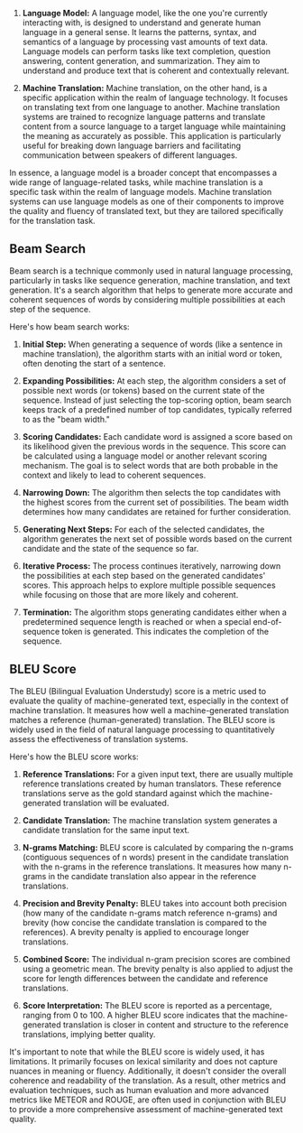 1. **Language Model:** A language model, like the one you're currently interacting with, is designed to understand and generate human language in a general sense. It learns the patterns, syntax, and semantics of a language by processing vast amounts of text data. Language models can perform tasks like text completion, question answering, content generation, and summarization. They aim to understand and produce text that is coherent and contextually relevant.
    
2. **Machine Translation:** Machine translation, on the other hand, is a specific application within the realm of language technology. It focuses on translating text from one language to another. Machine translation systems are trained to recognize language patterns and translate content from a source language to a target language while maintaining the meaning as accurately as possible. This application is particularly useful for breaking down language barriers and facilitating communication between speakers of different languages.
    

In essence, a language model is a broader concept that encompasses a wide range of language-related tasks, while machine translation is a specific task within the realm of language models. Machine translation systems can use language models as one of their components to improve the quality and fluency of translated text, but they are tailored 
specifically for the translation task.

## Beam Search
Beam search is a technique commonly used in natural language processing, particularly in tasks like sequence generation, machine translation, and text generation. It's a search algorithm that helps to generate more accurate and coherent sequences of words by considering multiple possibilities at each step of the sequence.

Here's how beam search works:

1. **Initial Step:** When generating a sequence of words (like a sentence in machine translation), the algorithm starts with an initial word or token, often denoting the start of a sentence.
    
2. **Expanding Possibilities:** At each step, the algorithm considers a set of possible next words (or tokens) based on the current state of the sequence. Instead of just selecting the top-scoring option, beam search keeps track of a predefined number of top candidates, typically referred to as the "beam width."
    
3. **Scoring Candidates:** Each candidate word is assigned a score based on its likelihood given the previous words in the sequence. This score can be calculated using a language model or another relevant scoring mechanism. The goal is to select words that are both probable in the context and likely to lead to coherent sequences.
    
4. **Narrowing Down:** The algorithm then selects the top candidates with the highest scores from the current set of possibilities. The beam width determines how many candidates are retained for further consideration.
    
5. **Generating Next Steps:** For each of the selected candidates, the algorithm generates the next set of possible words based on the current candidate and the state of the sequence so far.
    
6. **Iterative Process:** The process continues iteratively, narrowing down the possibilities at each step based on the generated candidates' scores. This approach helps to explore multiple possible sequences while focusing on those that are more likely and coherent.
    
7. **Termination:** The algorithm stops generating candidates either when a predetermined sequence length is reached or when a special end-of-sequence token is generated. This indicates the completion of the sequence.

## BLEU Score
The BLEU (Bilingual Evaluation Understudy) score is a metric used to evaluate the quality of machine-generated text, especially in the context of machine translation. It measures how well a machine-generated translation matches a reference (human-generated) translation. The BLEU score is widely used in the field of natural language processing to quantitatively assess the effectiveness of translation systems.

Here's how the BLEU score works:

1. **Reference Translations:** For a given input text, there are usually multiple reference translations created by human translators. These reference translations serve as the gold standard against which the machine-generated translation will be evaluated.
    
2. **Candidate Translation:** The machine translation system generates a candidate translation for the same input text.
    
3. **N-grams Matching:** BLEU score is calculated by comparing the n-grams (contiguous sequences of n words) present in the candidate translation with the n-grams in the reference translations. It measures how many n-grams in the candidate translation also appear in the reference translations.
    
4. **Precision and Brevity Penalty:** BLEU takes into account both precision (how many of the candidate n-grams match reference n-grams) and brevity (how concise the candidate translation is compared to the references). A brevity penalty is applied to encourage longer translations.
    
5. **Combined Score:** The individual n-gram precision scores are combined using a geometric mean. The brevity penalty is also applied to adjust the score for length differences between the candidate and reference translations.
    
6. **Score Interpretation:** The BLEU score is reported as a percentage, ranging from 0 to 100. A higher BLEU score indicates that the machine-generated translation is closer in content and structure to the reference translations, implying better quality.
    

It's important to note that while the BLEU score is widely used, it has limitations. It primarily focuses on lexical similarity and does not capture nuances in meaning or fluency. Additionally, it doesn't consider the overall coherence and readability of the translation. As a result, other metrics and evaluation techniques, such as human evaluation and more advanced metrics like METEOR and ROUGE, are often used in conjunction with BLEU to provide a more comprehensive assessment of machine-generated text quality.



